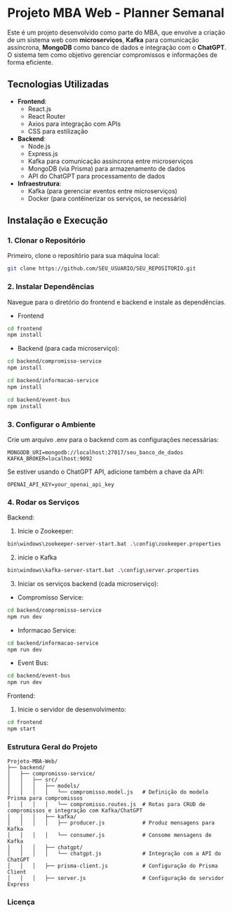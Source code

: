 # Projeto MBA Web - Planner Semanal

Este é um projeto desenvolvido como parte do MBA, que envolve a criação de um sistema web com **microserviços**, **Kafka** para comunicação assíncrona, **MongoDB** como banco de dados e integração com o **ChatGPT**. O sistema tem como objetivo gerenciar compromissos e informações de forma eficiente.

## **Tecnologias Utilizadas**

- **Frontend**:
  - React.js
  - React Router
  - Axios para integração com APIs
  - CSS para estilização
- **Backend**:
  - Node.js
  - Express.js
  - Kafka para comunicação assíncrona entre microserviços
  - MongoDB (via Prisma) para armazenamento de dados
  - API do ChatGPT para processamento de dados
- **Infraestrutura**:
  - Kafka (para gerenciar eventos entre microserviços)
  - Docker (para contêinerizar os serviços, se necessário)

## **Instalação e Execução**

### 1. **Clonar o Repositório**

Primeiro, clone o repositório para sua máquina local:

```bash
git clone https://github.com/SEU_USUARIO/SEU_REPOSITORIO.git
```
### 2. **Instalar Dependências**
Navegue para o diretório do frontend e backend e instale as dependências.

- Frontend
``` bash
cd frontend
npm install

```
- Backend (para cada microserviço):
``` bash
cd backend/compromisso-service
npm install

cd backend/informacao-service
npm install

cd backend/event-bus
npm install

```
### 3. **Configurar o Ambiente**
Crie um arquivo .env para o backend com as configurações necessárias:

``` env
MONGODB_URI=mongodb://localhost:27017/seu_banco_de_dados
KAFKA_BROKER=localhost:9092
```
Se estiver usando o ChatGPT API, adicione também a chave da API:

``` env
OPENAI_API_KEY=your_openai_api_key
```
### 4. **Rodar os Serviços**

Backend:
1. Inicie o Zookeeper:
``` bash
bin\windows\zookeeper-server-start.bat .\config\zookeeper.properties
```
2. inicie o Kafka
``` bash
bin\windows\kafka-server-start.bat .\config\server.properties
```
3. Iniciar os serviços backend (cada microserviço):
- Compromisso Service:
 ``` bash
 cd backend/compromisso-service
 npm run dev
 ```
- Informacao Service:
``` bash
cd backend/informacao-service
npm run dev
```
- Event Bus:
``` bash
cd backend/event-bus
npm run dev
```
Frontend:
1. Inicie o servidor de desenvolvimento:
``` bash
cd frontend
npm start
```
### Estrutura Geral do Projeto
``` Plaintext
Projeto-MBA-Web/
├── backend/
│   ├── compromisso-service/
│   │   ├── src/
│   │   │   ├── models/
│   │   │   │   └── compromisso.model.js   # Definição do modelo Prisma para compromissos
│   │   │   │   └── compromisso.routes.js  # Rotas para CRUD de compromissos e integração com Kafka/ChatGPT
│   │   │   ├── kafka/
│   │   │   │   ├── producer.js            # Produz mensagens para Kafka
│   │   │   │   └── consumer.js            # Consome mensagens de Kafka
│   │   │   ├── chatgpt/
│   │   │   │   └── chatgpt.js             # Integração com a API do ChatGPT
│   │   │   ├── prisma-client.js           # Configuração do Prisma Client
│   │   │   ├── server.js                  # Configuração do servidor Express

```

### Licença




